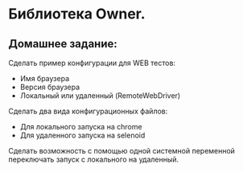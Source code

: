 # Библиотека Owner.

## Домашнее задание:

Сделать пример конфигурации для WEB тестов:
- Имя браузера
- Версия браузера
- Локальный или удаленный (RemoteWebDriver)

Сделать два вида конфигурационных файлов:
- Для локального запуска на chrome
- Для удаленного запуска на selenoid

Сделать возможность с помощью одной системной переменной переключать запуск с локального на удаленный.